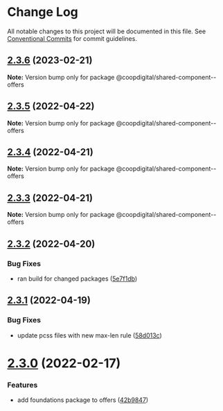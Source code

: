 # Change Log

All notable changes to this project will be documented in this file.
See [Conventional Commits](https://conventionalcommits.org) for commit guidelines.

## [2.3.6](https://github.com/coopdigital/coop-frontend/compare/@coopdigital/shared-component--offers@2.3.5...@coopdigital/shared-component--offers@2.3.6) (2023-02-21)

**Note:** Version bump only for package @coopdigital/shared-component--offers





## [2.3.5](https://github.com/coopdigital/coop-frontend/compare/@coopdigital/shared-component--offers@2.3.4...@coopdigital/shared-component--offers@2.3.5) (2022-04-22)

**Note:** Version bump only for package @coopdigital/shared-component--offers





## [2.3.4](https://github.com/coopdigital/coop-frontend/compare/@coopdigital/shared-component--offers@2.3.3...@coopdigital/shared-component--offers@2.3.4) (2022-04-21)

**Note:** Version bump only for package @coopdigital/shared-component--offers





## [2.3.3](https://github.com/coopdigital/coop-frontend/compare/@coopdigital/shared-component--offers@2.3.2...@coopdigital/shared-component--offers@2.3.3) (2022-04-21)

**Note:** Version bump only for package @coopdigital/shared-component--offers





## [2.3.2](https://github.com/coopdigital/coop-frontend/compare/@coopdigital/shared-component--offers@2.3.1...@coopdigital/shared-component--offers@2.3.2) (2022-04-20)


### Bug Fixes

* ran build for changed packages ([5e7f1db](https://github.com/coopdigital/coop-frontend/commit/5e7f1dbdf38ca13b8233b81f72d3725b8a47d834))





## [2.3.1](https://github.com/coopdigital/coop-frontend/compare/@coopdigital/shared-component--offers@2.3.0...@coopdigital/shared-component--offers@2.3.1) (2022-04-19)


### Bug Fixes

* update pcss files with new max-len rule ([58d013c](https://github.com/coopdigital/coop-frontend/commit/58d013c58111ff07521b792b0538bca2690efc74))





# [2.3.0](https://github.com/coopdigital/coop-frontend/compare/@coopdigital/shared-component--offers@2.2.7...@coopdigital/shared-component--offers@2.3.0) (2022-02-17)


### Features

* add foundations package to offers ([42b9847](https://github.com/coopdigital/coop-frontend/commit/42b98470c80ea33176cf2732520ff81d6117e698))
